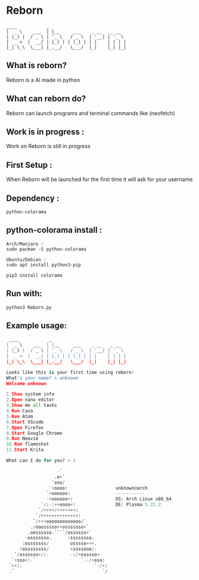 # Reborn
```
____           _
|  _ \    ___  | |__     ___    _ __   _ __
| |_) |  / _ \ | '_ \   / _ \  | '__| | '_ \
|  _ <  |  __/ | |_) | | (_) | | |    | | | |
|_| \_\  \___| |_.__/   \___/  |_|    |_| |_|
```

## What is reborn?
Reborn is a AI made in python 

## What can reborn do?
Reborn can launch programs and terminal commands like (neofetch)

## Work is in progress :
Work on Reborn is still in progress 

## First Setup :
When Reborn will be launched for the first time it will ask for your username

## Dependency :
```
python-colorama
```
## python-colorama install :
```
Arch/Manjaro :
sudo pacman -S python-colorama

Ubuntu/Debian :
sudo apt install python3-pip

pip3 install colorama
```
## Run with:
```
python3 Reborn.py
```

## Example usage:
```py
 ____           _
|  _ \    ___  | |__     ___    _ __   _ __
| |_) |  / _ \ | '_ \   / _ \  | '__| | '_ \
|  _ <  |  __/ | |_) | | (_) | | |    | | | |
|_| \_\  \___| |_.__/   \___/  |_|    |_| |_|

Looks like this is your first time using reborn!
What's your name? > unknown
Welcome unknown

1.Show system info
2.Open nano editor
3.Show me all tasks
4.Run Cava
5.Run Atom
6.Start VScode
7.Open Firefox
8.Start Google Chrome
9.Run Neovim
10.Run flameshot
11.Start Krita

What can I do for you? > 1

                   -`
                  .o+`
                 `ooo/
                `+oooo:                  unknown@arch 
               `+oooooo:                 ----------- 
               -+oooooo+:                OS: Arch Linux x86_64 
             `/:-:++oooo+:               DE: Plasma 5.22.2
            `/++++/+++++++: 
           `/++++++++++++++:              
          `/+++ooooooooooooo/`          
         ./ooosssso++osssssso+`         
        .oossssso-````/ossssss+` 
       -osssssso.      :ssssssso. 
      :osssssss/        osssso+++.   
     /ossssssss/        +ssssooo/-      
   `/ossssso+/:-        -:/+osssso+-
  `+sso+:-`                 `.-/+oso:
 `++:.                           `-/+/   
 .`                                 `/  

                                                                 
````
